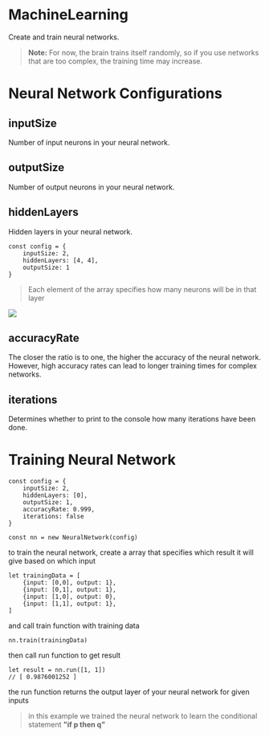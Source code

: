 # MachineLearning
Create and train neural networks.

> **Note:** For now, the brain trains itself randomly, so if you use networks that are too complex, the training time may increase.

# Neural Network Configurations
## inputSize
Number of input neurons in your neural network.
## outputSize
Number of output neurons in your neural network.
## hiddenLayers
Hidden layers in your neural network.
<br>
```
const config = {
    inputSize: 2,
    hiddenLayers: [4, 4],
    outputSize: 1
}
```
> Each element of the array specifies how many neurons will be in that layer
<img src="https://upload.wikimedia.org/wikipedia/commons/d/d2/Neural_network_explain.png" />

## accuracyRate
The closer the ratio is to one, the higher the accuracy of the neural network.
However, high accuracy rates can lead to longer training times for complex networks.

## iterations
Determines whether to print to the console how many iterations have been done.

# Training Neural Network
```
const config = {
    inputSize: 2,
    hiddenLayers: [0],
    outputSize: 1,
    accuracyRate: 0.999,
    iterations: false
}

const nn = new NeuralNetwork(config)
```
to train the neural network, create a array that specifies which result it will give based on which input
```
let trainingData = [
    {input: [0,0], output: 1},
    {input: [0,1], output: 1},
    {input: [1,0], output: 0},
    {input: [1,1], output: 1},
]
```
and call train function with training data
```
nn.train(trainingData)
```
then call run function to get result
```
let result = nn.run([1, 1]) 
// [ 0.9876001252 ]
```
the run function returns the output layer of your neural network for given inputs
<br>
>in this example we trained the neural network to learn the conditional statement **"if p then q"**